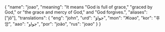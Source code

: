 {
    "name": "joao",
    "meaning": "It means "God is full of grace," "graced by God," or "the grace and mercy of God," and "God forgives.",
    "aliases": ["jô"],
    "translations": {
        "eng": "john",
        "urd": "جواؤ",
        "mon": "Жоао",
        "kor": "후앙",
        "aao": "جواو",
        "por": "joão",
        "rus": "joao"
    }
}
